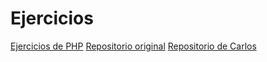 # Ejercicios
[Ejercicios de PHP](./www/ejercicios/)
[Repositorio original](https://github.com/jersonmartinez/docker-lamp)
[Repositorio de Carlos](https://github.com/crodpar637/docker-lamp)